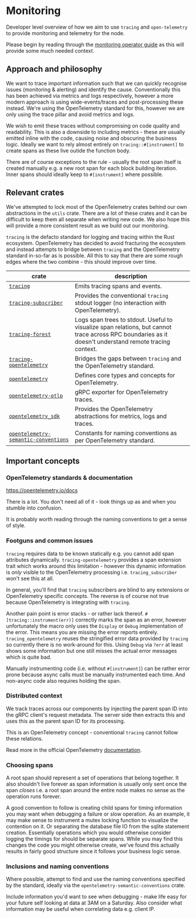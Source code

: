 # Monitoring

Developer level overview of how we aim to use `tracing` and `open-telemetry` to provide monitoring and telemetry for the
node.

Please begin by reading through the [monitoring operator guide](../operator/monitoring.md) as this will
provide some much needed context.

## Approach and philosophy

We want to trace important information such that we can quickly recognise issues (monitoring & alerting) and identify
the cause. Conventionally this has been achieved via metrics and logs respectively, however a more modern approach is
using wide-events/traces and post-processing these instead. We're using the OpenTelemetry standard for this, however we
are only using the trace pillar and avoid metrics and logs.

We wish to emit these traces without compromising on code quality and readability. This is also a downside to including
metrics - these are usually emitted inline with the code, causing noise and obscuring the business logic. Ideally we
want to rely almost entirely on `tracing::#[instrument]` to create spans as these live outide the function body.

There are of course exceptions to the rule - usually the root span itself is created manually e.g. a new root span for
each block building iteration. Inner spans should ideally keep to `#[instrument]` where possible.

## Relevant crates

We've attempted to lock most of the OpenTelemetry crates behind our own abstractions in the `utils` crate. There are a
lot of these crates and it can be difficult to keep them all separate when writing new code. We also hope this will
provide a more consistent result as we build out our monitoring.

`tracing` is the defacto standard for logging and tracing within the Rust ecosystem. OpenTelemetry has decided to avoid
fracturing the ecosystem and instead attempts to bridge between `tracing` and the OpenTelemetry standard in-so-far as is
possible. All this to say that there are some rough edges where the two combine - this should improve over time.

| crate                                                                                      | description                                                                                                                                            |
| ------------------------------------------------------------------------------------------ | ------------------------------------------------------------------------------------------------------------------------------------------------------ |
| [`tracing`](https://docs.rs/tracing)                                                       | Emits tracing spans and events.                                                                                                                        |
| [`tracing-subscriber`](https://docs.rs/tracing-subscriber)                                 | Provides the conventional `tracing` stdout logger (no interaction with OpenTelemetry).                                                                 |
| [`tracing-forest`](https://docs.rs/tracing-forest)                                         | Logs span trees to stdout. Useful to visualize span relations, but cannot trace across RPC boundaries as it doesn't understand remote tracing context. |
| [`tracing-opentelemetry`](https://docs.rs/tracing-opentelemetry)                           | Bridges the gaps between `tracing` and the OpenTelemetry standard.                                                                                     |
| [`opentelemetry`](https://docs.rs/opentelemetry)                                           | Defines core types and concepts for OpenTelemetry.                                                                                                     |
| [`opentelemetry-otlp`](https://docs.rs/opentelemetry-otlp)                                 | gRPC exporter for OpenTelemetry traces.                                                                                                                |
| [`opentelemetry_sdk`](https://docs.rs/opentelemetry_sdk)                                   | Provides the OpenTelemetry abstractions for metrics, logs and traces.                                                                                  |
| [`opentelemetry-semantic-conventions`](https://docs.rs/opentelemetry-semantic-conventions) | Constants for naming conventions as per OpenTelemetry standard.                                                                                        |

## Important concepts

### OpenTelemetry standards & documentation

<https://opentelemetry.io/docs>

There is a lot. You don't need all of it - look things up as and when you stumble into confusion.

It is probably worth reading through the naming conventions to get a sense of style.

### Footguns and common issues

`tracing` requires data to be known statically e.g. you cannot add span attributes dynamically. `tracing-opentelemetry`
provides a span extension trait which works around this limitation - however this dynamic information is _only_ visible
to the OpenTelemetry processing i.e. `tracing_subscriber` won't see this at all.

In general, you'll find that `tracing` subscribers are blind to any extensions or OpenTelemetry specific concepts. The
reverse is of course not true because OpenTelemetry is integrating with `tracing`.

Another pain point is error stacks - or rather lack thereof. `#[tracing::instrument(err)]` correctly marks the span as
an error, however unfortunately the macro only uses the `Display` or `Debug` implementation of the error. This means you
are missing the error reports entirely. `tracing_opentelemetry` reuses the stringified error data provided by `tracing`
so currently there is no work-around for this. Using `Debug` via `?err` at least shows some information but one still
misses the actual error messages which is quite bad.

Manually instrumenting code (i.e. without `#[instrument]`) can be rather error prone because async calls must be
manually instrumented each time. And non-async code also requires holding the span.

### Distributed context

We track traces across our components by injecting the parent span ID into the gRPC client's request metadata. The
server side then extracts this and uses this as the parent span ID for its processing.

<div class="warning">

This is an OpenTelemetry concept - conventional `tracing` cannot follow these relations.

</div>

Read more in the official OpenTelemetry [documentation](https://opentelemetry.io/docs/concepts/context-propagation/).

### Choosing spans

A root span should represent a set of operations that belong together. It also shouldn't live forever as span
information is usually only sent once the span _closes_ i.e. a root span around the entire node makes no sense as the
operation runs forever.

A good convention to follow is creating child spans for timing information you may want when debugging a failure or slow
operation. As an example, it may make sense to instrument a mutex locking function to visualize the contention on it. Or
separating the database file IO from the sqlite statement creation. Essentially operations which you would otherwise
consider logging the timings for should be separate spans. While you may find this changes the code you might otherwise
create, we've found this actually results in fairly good structure since it follows your business logic sense.

### Inclusions and naming conventions

Where possible, attempt to find and use the naming conventions specified by the standard, ideally via the
`opentelemetry-semantic-conventions` crate.

Include information you'd want to see when debugging - make life easy for your future self looking at data at 3AM on a
Saturday. Also consider what information may be useful when correlating data e.g. client IP.

